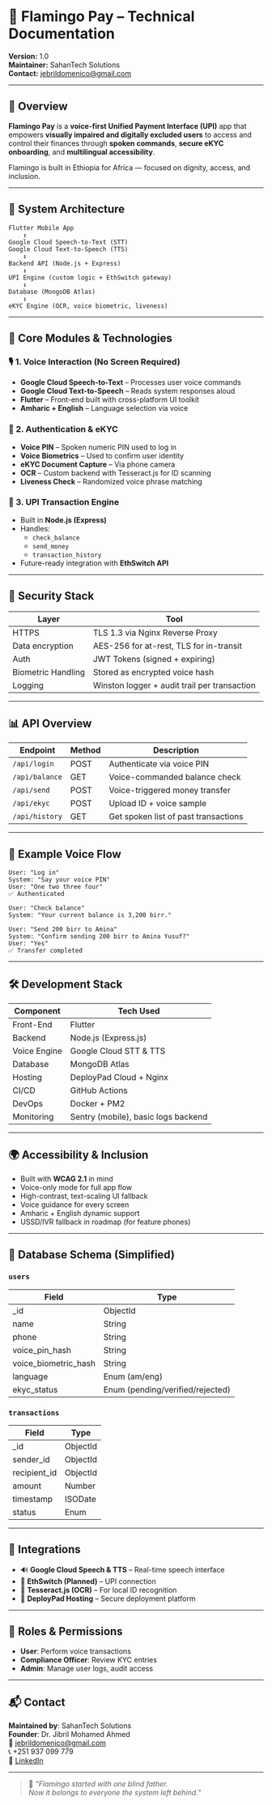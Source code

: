 
# 🦩 Flamingo Pay – Technical Documentation

**Version:** 1.0  
**Maintainer:** SahanTech Solutions  
**Contact:** jebrildomenico@gmail.com

---

## 📌 Overview

**Flamingo Pay** is a **voice-first Unified Payment Interface (UPI)** app that empowers **visually impaired and digitally excluded users** to access and control their finances through **spoken commands**, **secure eKYC onboarding**, and **multilingual accessibility**.

Flamingo is built in Ethiopia for Africa — focused on dignity, access, and inclusion.

---

## 🧱 System Architecture

```text
Flutter Mobile App
    ↕︎
Google Cloud Speech-to-Text (STT)
Google Cloud Text-to-Speech (TTS)
    ↕︎
Backend API (Node.js + Express)
    ↕︎
UPI Engine (custom logic + EthSwitch gateway)
    ↕︎
Database (MongoDB Atlas)
    ↕︎
eKYC Engine (OCR, voice biometric, liveness)
```

---

## 🧠 Core Modules & Technologies

### 🎙️ 1. Voice Interaction (No Screen Required)
- **Google Cloud Speech-to-Text** – Processes user voice commands
- **Google Cloud Text-to-Speech** – Reads system responses aloud
- **Flutter** – Front-end built with cross-platform UI toolkit
- **Amharic + English** – Language selection via voice

### 🔐 2. Authentication & eKYC
- **Voice PIN** – Spoken numeric PIN used to log in
- **Voice Biometrics** – Used to confirm user identity
- **eKYC Document Capture** – Via phone camera
- **OCR** – Custom backend with Tesseract.js for ID scanning
- **Liveness Check** – Randomized voice phrase matching

### 💸 3. UPI Transaction Engine
- Built in **Node.js (Express)**
- Handles:
  - `check_balance`
  - `send_money`
  - `transaction_history`
- Future-ready integration with **EthSwitch API**

---

## 🔐 Security Stack

| Layer | Tool |
|-------|------|
| HTTPS | TLS 1.3 via Nginx Reverse Proxy |
| Data encryption | AES-256 for at-rest, TLS for in-transit |
| Auth | JWT Tokens (signed + expiring) |
| Biometric Handling | Stored as encrypted voice hash |
| Logging | Winston logger + audit trail per transaction |

---

## 📊 API Overview

| Endpoint | Method | Description |
|----------|--------|-------------|
| `/api/login` | POST | Authenticate via voice PIN |
| `/api/balance` | GET | Voice-commanded balance check |
| `/api/send` | POST | Voice-triggered money transfer |
| `/api/ekyc` | POST | Upload ID + voice sample |
| `/api/history` | GET | Get spoken list of past transactions |

---

## 🧪 Example Voice Flow

```
User: "Log in"
System: "Say your voice PIN"
User: "One two three four"
✅ Authenticated

User: "Check balance"
System: "Your current balance is 3,200 birr."

User: "Send 200 birr to Amina"
System: "Confirm sending 200 birr to Amina Yusuf?"
User: "Yes"
✅ Transfer completed
```

---

## 🛠️ Development Stack

| Component | Tech Used |
|-----------|-----------|
| Front-End | Flutter |
| Backend | Node.js (Express.js) |
| Voice Engine | Google Cloud STT & TTS |
| Database | MongoDB Atlas |
| Hosting | DeployPad Cloud + Nginx |
| CI/CD | GitHub Actions |
| DevOps | Docker + PM2 |
| Monitoring | Sentry (mobile), basic logs backend |

---

## 🌍 Accessibility & Inclusion

- Built with **WCAG 2.1** in mind
- Voice-only mode for full app flow
- High-contrast, text-scaling UI fallback
- Voice guidance for every screen
- Amharic + English dynamic support
- USSD/IVR fallback in roadmap (for feature phones)

---

## 🧾 Database Schema (Simplified)

### `users`
| Field | Type |
|-------|------|
| _id | ObjectId |
| name | String |
| phone | String |
| voice_pin_hash | String |
| voice_biometric_hash | String |
| language | Enum (am/eng) |
| ekyc_status | Enum (pending/verified/rejected) |

### `transactions`
| Field | Type |
|-------|------|
| _id | ObjectId |
| sender_id | ObjectId |
| recipient_id | ObjectId |
| amount | Number |
| timestamp | ISODate |
| status | Enum |

---

## 🔌 Integrations

- 🔊 **Google Cloud Speech & TTS** – Real-time speech interface
- 🔐 **EthSwitch (Planned)** – UPI connection
- 🧠 **Tesseract.js (OCR)** – For local ID recognition
- 📡 **DeployPad Hosting** – Secure deployment platform

---

## 👥 Roles & Permissions

- **User**: Perform voice transactions
- **Compliance Officer**: Review KYC entries
- **Admin**: Manage user logs, audit access

---

## 📬 Contact

**Maintained by**: SahanTech Solutions  
**Founder**: Dr. Jibril Mohamed Ahmed  
📧 jebrildomenico@gmail.com  
📞 +251 937 099 779  
🔗 [LinkedIn](https://linkedin.com/in/jibril-mohamed-ahmed)

---

> 🦩 *“Flamingo started with one blind father.  
Now it belongs to everyone the system left behind.”*
